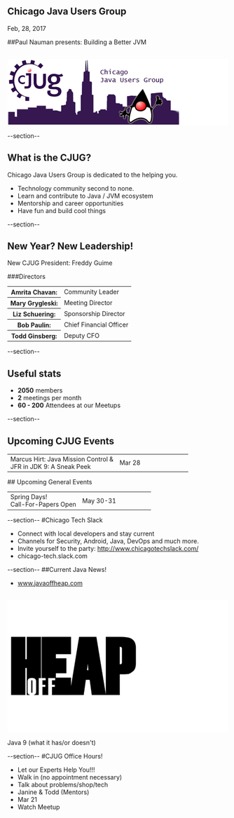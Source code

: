 ## Chicago Java Users Group

Feb, 28, 2017


##Paul Nauman presents: Building a Better JVM

<div style="background-color: white; margin-top: 30px;">
	<img src="images/cjug.gif" style="border: none; box-shadow: none;"/>
</div>

--section--
## What is the CJUG?
Chicago Java Users Group is dedicated to the helping you.

* Technology community second to none.
* Learn and contribute to Java / JVM ecosystem
* Mentorship and career opportunities
* Have fun and build cool things

--section--
## New Year? New Leadership!
New CJUG President: Freddy Guime

###Directors
<table>
<tr>
<th>Amrita Chavan:</th><td>Community Leader</td>
</tr>
<tr>
<th>Mary Grygleski:</th><td>Meeting Director</td>
</tr>
<tr>
<th>Liz Schuering:</th><td>Sponsorship Director</td>
</tr>
<tr>
<th>Bob Paulin:</th><td>Chief Financial Officer</td>
</tr>
<tr>
<th>Todd Ginsberg:</th><td>Deputy CFO</td>
</tr>
</table>


--section--

## Useful stats

* **2050** members
* **2** meetings per month
* **60 - 200** Attendees at our Meetups

--section--

## Upcoming CJUG Events
<table class="upcoming-events"  width=800>
<tr>
<td>Marcus Hirt: Java Mission Control &amp; <br>JFR in JDK 9: A Sneak Peek</td>
<td width=150>Mar 28</td>
</tr>
</table>

<p>
## Upcoming General Events
<table class="upcoming-events" width=800>
<tr>
<td>Spring Days!<br>Call-For-Papers Open</td>
<td width=150>May 30-31</td>
</tr>
</table>

--section--
#Chicago Tech Slack
* Connect with local developers and stay current
* Channels for Security, Android, Java, DevOps and much more.
* Invite yourself to the party: http://www.chicagotechslack.com/
* chicago-tech.slack.com


--section--
##Current Java News!
* www.javaoffheap.com

<div style="background-color: white; margin-top: 30px;">
	<img src="images/offheap.png" style="border: none; box-shadow: none;" width=300 height=300/>
</div>

Java 9 (what it has/or doesn't) 

--section--
#CJUG Office Hours!
* Let our Experts Help You!!!
* Walk in (no appointment necessary)
* Talk about problems/shop/tech
* Janine & Todd (Mentors)
* Mar 21
* Watch Meetup


